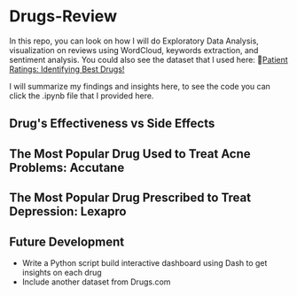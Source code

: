 # Drugs-Review

In this repo, you can look on how I will do Exploratory Data Analysis, visualization on reviews using WordCloud, keywords extraction, and sentiment analysis. You could also see the dataset that I used here: 🌟[Patient Ratings: Identifying Best Drugs!](https://www.kaggle.com/datasets/rabieelkharoua/patient-ratings-identifying-best-drugs)

I will summarize my findings and insights here, to see the code you can click the .ipynb file that I provided here.

## Drug's Effectiveness vs Side Effects

## The Most Popular Drug Used to Treat Acne Problems: Accutane

## The Most Popular Drug Prescribed to Treat Depression: Lexapro

## Future Development

- Write a Python script build interactive dashboard using Dash to get insights on each drug
- Include another dataset from Drugs.com
